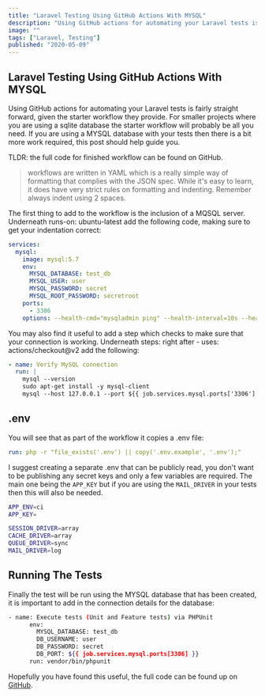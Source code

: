 ```yaml
---
title: "Laravel Testing Using GitHub Actions With MYSQL"
description: "Using GitHub actions for automating your Laravel tests is fairly straight forward, given the starter workflow they provide."
image: ""
tags: ["Laravel, Testing"]
published: "2020-05-09"
---
```


## Laravel Testing Using GitHub Actions With MYSQL

Using GitHub actions for automating your Laravel tests is fairly straight forward, given the starter workflow they provide. For smaller projects where you are using a sqlite database the starter workflow will probably be all you need. If you are using a MYSQL database with your tests then there is a bit more work required, this post should help guide you.

TLDR: the full code for finished workflow can be found on GitHub.

> workflows are written in YAML which is a really simple way of formatting that complies with the JSON spec. While it's easy to learn, it does have very strict rules on formatting and indenting. Remember always indent using 2 spaces.

The first thing to add to the workflow is the inclusion of a MQSQL server. Underneath runs-on: ubuntu-latest add the following code, making sure to get your indentation correct:

```yaml
services:
  mysql:
    image: mysql:5.7
    env:
      MYSQL_DATABASE: test_db
      MYSQL_USER: user
      MYSQL_PASSWORD: secret
      MYSQL_ROOT_PASSWORD: secretroot
    ports:
      - 3306
    options: --health-cmd="mysqladmin ping" --health-interval=10s --health-timeout=5s --health-retries=3
```

You may also find it useful to add a step which checks to make sure that your connection is working. Underneath steps: right after - uses: actions/checkout@v2 add the following:

```yaml
- name: Verify MySQL connection
  run: |
    mysql --version
    sudo apt-get install -y mysql-client
    mysql --host 127.0.0.1 --port ${{ job.services.mysql.ports['3306'] }} -uuser -psecret -e "SHOW DATABASES"
```

## .env

You will see that as part of the workflow it copies a .env file:

```yaml
run: php -r "file_exists('.env') || copy('.env.example', '.env');"
```

I suggest creating a separate .env that can be publicly read, you don't want to be publishing any secret keys and only a few variables are required. The main one being the `APP_KEY` but if you are using the `MAIL_DRIVER` in your tests then this will also be needed.

```bash
APP_ENV=ci
APP_KEY=

SESSION_DRIVER=array
CACHE_DRIVER=array
QUEUE_DRIVER=sync
MAIL_DRIVER=log
```

## Running The Tests

Finally the test will be run using the MYSQL database that has been created, it is important to add in the connection details for the database:

```bash
- name: Execute tests (Unit and Feature tests) via PHPUnit
      env:
        MYSQL_DATABASE: test_db
        DB_USERNAME: user
        DB_PASSWORD: secret
        DB_PORT: ${{ job.services.mysql.ports[3306] }}
      run: vendor/bin/phpunit
```

Hopefully you have found this useful, the full code can be found up on [GitHub](https://gist.github.com/garethredfern/e348f54621e01791e3a1eceb65d6792e).
